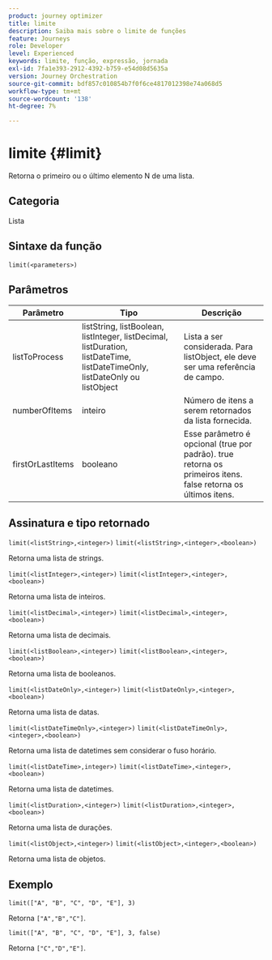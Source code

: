 ```yaml
---
product: journey optimizer
title: limite
description: Saiba mais sobre o limite de funções
feature: Journeys
role: Developer
level: Experienced
keywords: limite, função, expressão, jornada
exl-id: 7fa1e393-2912-4392-b759-e54d08d5635a
version: Journey Orchestration
source-git-commit: bdf857c010854b7f0f6ce4817012398e74a068d5
workflow-type: tm+mt
source-wordcount: '138'
ht-degree: 7%

---
```


# limite {#limit}

Retorna o primeiro ou o último elemento N de uma lista.

## Categoria

Lista

## Sintaxe da função

`limit(<parameters>)`

## Parâmetros

| Parâmetro | Tipo | Descrição |
|-----------|------------------|------------------|
| listToProcess | listString, listBoolean, listInteger, listDecimal, listDuration, listDateTime, listDateTimeOnly, listDateOnly ou listObject | Lista a ser considerada. Para listObject, ele deve ser uma referência de campo. |
| numberOfItems | inteiro | Número de itens a serem retornados da lista fornecida. |
| firstOrLastItems | booleano | Esse parâmetro é opcional (true por padrão). true retorna os primeiros itens. false retorna os últimos itens. |

## Assinatura e tipo retornado

`limit(<listString>,<integer>)`
`limit(<listString>,<integer>,<boolean>)`

Retorna uma lista de strings.

`limit(<listInteger>,<integer>)`
`limit(<listInteger>,<integer>,<boolean>)`

Retorna uma lista de inteiros.

`limit(<listDecimal>,<integer>)`
`limit(<listDecimal>,<integer>,<boolean>)`

Retorna uma lista de decimais.

`limit(<listBoolean>,<integer>)`
`limit(<listBoolean>,<integer>,<boolean>)`

Retorna uma lista de booleanos.

`limit(<listDateOnly>,<integer>)`
`limit(<listDateOnly>,<integer>,<boolean>)`

Retorna uma lista de datas.

`limit(<listDateTimeOnly>,<integer>)`
`limit(<listDateTimeOnly>,<integer>,<boolean>)`

Retorna uma lista de datetimes sem considerar o fuso horário.

`limit(<listDateTime>,integer>)`
`limit(<listDateTime>,<integer>,<boolean>)`

Retorna uma lista de datetimes.

`limit(<listDuration>,<integer>)`
`limit(<listDuration>,<integer>,<boolean>)`

Retorna uma lista de durações.

`limit(<listObject>,<integer>)`
`limit(<listObject>,<integer>,<boolean>)`

Retorna uma lista de objetos.

## Exemplo

`limit(["A", "B", "C", "D", "E"], 3)`

Retorna `["A","B","C"]`.

`limit(["A", "B", "C", "D", "E"], 3, false)`

Retorna `["C","D","E"]`.
